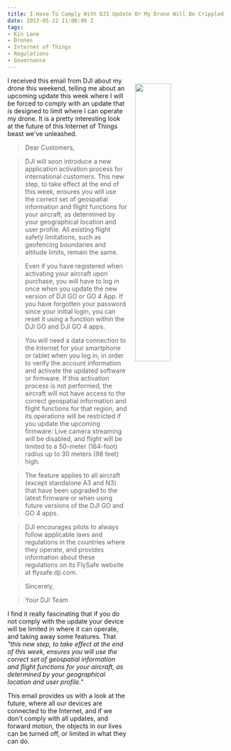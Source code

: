 ```yaml
---
title: I Have To Comply With DJI Update Or My Drone Will Be Crippled
date: 2017-05-22 11:00:00 Z
tags:
- Kin Lane
- Drones
- Internet of Things
- Regulations
- Governance
---
```


<p><img style="padding: 15px;" src="http://dronerecovery.org/img/postcover/closed.jpg" align="right" width="40%" /></p>I received this email from DJI about my drone this weekend, telling me about an upcoming update this week where I will be forced to comply with an update that is designed to limit where I can operate my drone. It is a pretty interesting look at the future of this Internet of Things beast we've unleashed.

> Dear Customers,
 
> DJI will soon introduce a new application activation process for international customers. This new step, to take effect at the end of this week, ensures you will use the correct set of geospatial information and flight functions for your aircraft, as determined by your geographical location and user profile. All existing flight safety limitations, such as geofencing boundaries and altitude limits, remain the same.
 
> Even if you have registered when activating your aircraft upon purchase, you will have to log in once when you update the new version of DJI GO or GO 4 App. If you have forgotten your password since your initial login, you can reset it using a function within the DJI GO and DJI GO 4 apps.
 
> You will need a data connection to the Internet for your smartphone or tablet when you log in, in order to verify the account information and activate the updated software or firmware. If this activation process is not performed, the aircraft will not have access to the correct geospatial information and flight functions for that region, and its operations will be restricted if you update the upcoming firmware: Live camera streaming will be disabled, and flight will be limited to a 50-meter (164-foot) radius up to 30 meters (98 feet) high.
 
> The feature applies to all aircraft (except standalone A3 and N3) that have been upgraded to the latest firmware or when using future versions of the DJI GO and GO 4 apps.
 
> DJI encourages pilots to always follow applicable laws and regulations in the countries where they operate, and provides information about these regulations on its FlySafe website at flysafe.dji.com.
 
> Sincerely,
 
> Your DJI Team

I find it really fascinating that if you do not comply with the update your device will be limited in where it can operate, and taking away some features. That <em>"this new step, to take effect at the end of this week, ensures you will use the correct set of geospatial information and flight functions for your aircraft, as determined by your geographical location and user profile."</em>

This email provides us with a look at the future, where all our devices are connected to the Internet, and if we don't comply with all updates, and forward motion, the objects in our lives can be turned off, or limited in what they can do.